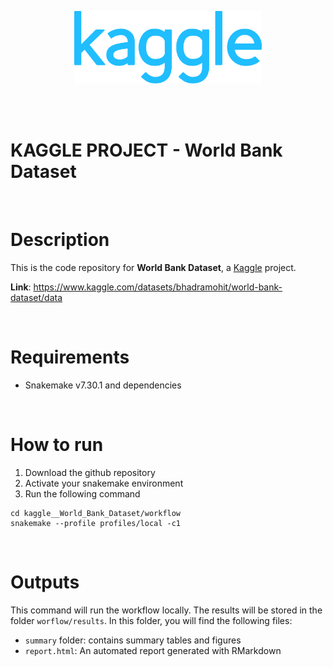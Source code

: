 
<br/><br/>

<p align="center">
  <a href="https://www.kaggle.com/">
      <img src="workflow/readme_data/kaggle_logo.png" alt="drawing" width="300"/>
  </a>
</p>
</p>

<br/><br/>



KAGGLE PROJECT - World Bank Dataset
==================================

<br/>

# Description

This is the code repository for **World Bank Dataset**, a [Kaggle](https://www.kaggle.com/c/world-bank-dataset) project.

**Link**: https://www.kaggle.com/datasets/bhadramohit/world-bank-dataset/data

<br/>

# Requirements
- Snakemake v7.30.1 and dependencies

<br/>

# How to run
1. Download the github repository
2. Activate your snakemake environment
3. Run the following command
```
cd kaggle__World_Bank_Dataset/workflow
snakemake --profile profiles/local -c1
```

<br/>



# Outputs
This command will run the workflow locally. The results will be stored in the folder `worflow/results`. In this folder, you will find the following files:

- `summary` folder: contains summary tables and figures
- `report.html`: An automated report generated with RMarkdown

